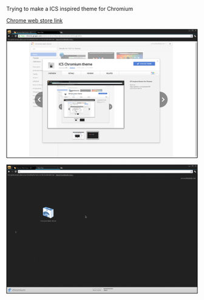Trying to make a ICS inspired theme for Chromium

[Chrome web store link](https://chrome.google.com/webstore/detail/khjjndpnnknnbledeondllcbagkakhbe)

![Alt text](_files/screenshot_1.png)

![Alt text](_files/screenshot_2.png)
